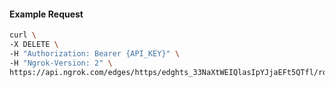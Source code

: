 <!-- Code generated for API Clients. DO NOT EDIT. -->

#### Example Request

```bash
curl \
-X DELETE \
-H "Authorization: Bearer {API_KEY}" \
-H "Ngrok-Version: 2" \
https://api.ngrok.com/edges/https/edghts_33NaXtWEIQlasIpYJjaEFt5QTfl/routes/edghtsrt_33NaXwUCevRBgtt9rz8ZBeiNfth/saml
```
